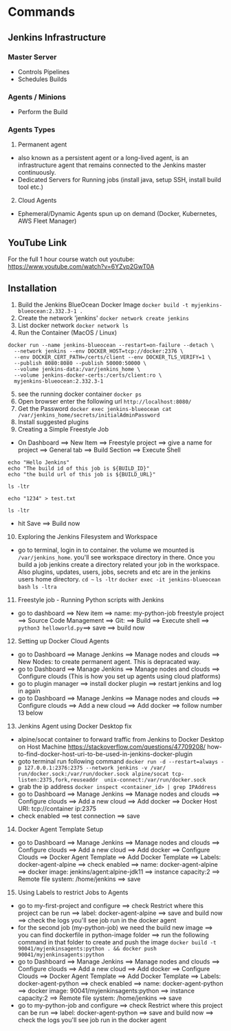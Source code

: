 # Commands

## Jenkins Infrastructure
### Master Server
- Controls Pipelines
- Schedules Builds

### Agents / Minions
- Perform the Build

### Agents Types
1. Permanent agent
- also known as a persistent agent or a long-lived agent, is an infrastructure agent that remains connected to the Jenkins master continuously.
- Dedicated Servers for Running jobs (install java, setup SSH, install build tool etc.)
2. Cloud Agents 
- Ephemeral/Dynamic Agents spun up on demand (Docker, Kubernetes, AWS Fleet Manager)


## YouTube Link
For the full 1 hour course watch out youtube:
https://www.youtube.com/watch?v=6YZvp2GwT0A

## Installation
1. Build the Jenkins BlueOcean Docker Image
`docker build -t myjenkins-blueocean:2.332.3-1 .`
2. Create the network 'jenkins'
`docker network create jenkins`
3. List docker network
`docker network ls`
4. Run the Container (MacOS / Linux)
```
docker run --name jenkins-blueocean --restart=on-failure --detach \
  --network jenkins --env DOCKER_HOST=tcp://docker:2376 \
  --env DOCKER_CERT_PATH=/certs/client --env DOCKER_TLS_VERIFY=1 \
  --publish 8080:8080 --publish 50000:50000 \
  --volume jenkins-data:/var/jenkins_home \
  --volume jenkins-docker-certs:/certs/client:ro \
  myjenkins-blueocean:2.332.3-1
```
5. see the running docker container
`docker ps`
6. Open browser enter the following url `http://localhost:8080/`
7. Get the Password
`docker exec jenkins-blueocean cat /var/jenkins_home/secrets/initialAdminPassword`
8. Install suggested plugins
9. Creating a Simple Freestyle Job
- On Dashboard ==> New Item ==> Freestyle project ==> give a name for project ==> General tab ==> Build Section ==> Execute Shell
```
echo "Hello Jenkins"
echo "The build id of this job is ${BUILD_ID}"
echo "the build url of this job is ${BUILD_URL}"

ls -ltr

echo "1234" > test.txt

ls -ltr
```
- hit Save ==> Build now

10. Exploring the Jenkins Filesystem and Workspace
- go to terminal, login in to container. the volume we mounted is `/var/jenkins_home`. you'll see workspace directory in there. Once you build a job jenkins create a directory related your job in the workspace. Also plugins, updates, users, jobs, secrets and etc are in the jenkins users home directory. `cd ~` `ls -ltr`
`docker exec -it jenkins-blueocean bash`
`ls -ltra`

11. Freestyle job - Running Python scripts with Jenkins
- go to dashboard ==> New item ==> name: my-python-job freestyle project ==> Source Code Management ==> Git: <repository url> ==> Build ==> Execute shell ==> `python3 helloworld.py`==> save ==> build now 

12. Setting up Docker Cloud Agents
- go to Dashboard ==> Manage Jenkins ==> Manage nodes and clouds ==> New Nodes: to create permanent agent. This is depracated way.
- go to Dashboard ==> Manage Jenkins ==> Manage nodes and clouds ==> Configure clouds (This is how you set up agents using cloud platforms)
- go to plugin manager ==> install docker plugin ==> restart jenkins and log in again
- go to Dashboard ==> Manage Jenkins ==> Manage nodes and clouds ==> Configure clouds ==> Add a new cloud ==> Add docker ==> follow number 13 below

13. Jenkins Agent using Docker Desktop fix  
- alpine/socat container to forward traffic from Jenkins to Docker Desktop on 
Host Machine
https://stackoverflow.com/questions/47709208/
how-to-find-docker-host-uri-to-be-used-in-jenkins-docker-plugin
- goto terminal run following command
`docker run -d --restart=always -p 127.0.0.1:2376:2375 --network jenkins -v /var/
run/docker.sock:/var/run/docker.sock alpine/socat tcp-listen:2375,fork,reuseaddr 
unix-connect:/var/run/docker.sock`
- grab the ip address
`docker inspect <container_id> | grep IPAddress`
- go to Dashboard ==> Manage Jenkins ==> Manage nodes and clouds ==> Configure clouds ==> Add a new cloud ==> Add docker ==> Docker Host URI: tcp://container ip:2375
- check enabled ==> test connection ==> save

14. Docker Agent Template Setup 
- go to Dashboard ==> Manage Jenkins ==> Manage nodes and clouds ==> Configure 
clouds ==> Add a new cloud ==> Add docker ==> Configure Clouds ==> Docker Agent Template ==> Add Docker Template ==> Labels: docker-agent-alpine ==> check enabled ==> name: docker-agent-alpine ==> docker image: jenkins/agent:alpine-jdk11 ==> instance capacity:2 ==> Remote file system: /home/jenkins ==> save

15. Using Labels to restrict Jobs to Agents 
- go to my-first-project and configure ==> check Restrict where this project can be run ==> label: docker-agent-alpine ==> save and build now ==> check the logs you'll see job run in the docker agent
- for the second job (my-python-job) we need the build new image ==> you can find dockerfile in python-image folder ==> run the following command in that folder to create and push the image
`docker build -t 90041/myjenkinsagents:python . && docker push 90041/myjenkinsagents:python`
- go to Dashboard ==> Manage Jenkins ==> Manage nodes and clouds ==> Configure 
clouds ==> Add a new cloud ==> Add docker ==> Configure Clouds ==> Docker Agent 
Template ==> Add Docker Template ==> Labels: docker-agent-python ==> check 
enabled ==> name: docker-agent-python ==> docker image: 90041/myjenkinsagents:python ==> instance capacity:2 ==> Remote file system: /home/jenkins ==> save 
- go to my-python-job and configure ==> check Restrict where this project can
be run ==> label: docker-agent-python ==> save and build now ==> check the logs 
you'll see job run in the docker agent 


